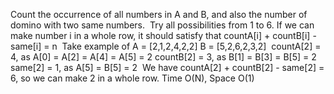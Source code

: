 Count the occurrence of all numbers in A and B,
and also the number of domino with two same numbers.
​
Try all possibilities from 1 to 6.
If we can make number i in a whole row,
it should satisfy that countA[i] + countB[i] - same[i] = n
​
Take example of
A = [2,1,2,4,2,2]
B = [5,2,6,2,3,2]
​
countA[2] = 4, as A[0] = A[2] = A[4] = A[5] = 2
countB[2] = 3, as B[1] = B[3] = B[5] = 2
same[2] = 1, as A[5] = B[5] = 2
​
We have countA[2] + countB[2] - same[2] = 6,
so we can make 2 in a whole row.
​
Time O(N), Space O(1)